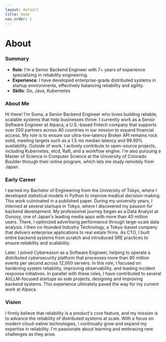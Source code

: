 ```yaml
---
layout: default
title: Home
nav_order: 1
---
```


# About

### Summary

- <strong>Role</strong>: I'm a Senior Backend Engineer with 7+ years of experience specializing in reliability engineering.
- <strong>Experience</strong>: I have developed enterprise-grade distributed systems in startup environments, effectively balancing reliability and agility.
- <strong>Skills</strong>: Go, Java, Kubernetes

### About Me

Hi there! I'm Soma, a Senior Backend Engineer who loves building reliable, scalable systems that help businesses thrive. I currently work as a Senior Software Engineer at Alpaca, a U.S.-based fintech company that supports over 200 partners across 40 countries in our mission to expand financial access. My role is to ensure our ultra-low-latency Broker API remains rock solid, meeting targets such as a 1.5 ms median latency and 99.99% availability. Outside of work, I actively contribute to open-source projects, including Kubernetes, etcd, Raft, and a workflow engine. I'm also pursuing a Master of Science in Computer Science at the University of Colorado Boulder through their online program, which lets me study remotely from Japan.

### Early Career

I earned my Bachelor of Engineering from the University of Tokyo, where I developed statistical models in Python to improve medical decision-making. This work culminated in a published paper. During my university years, I interned at several startups in Tokyo, where I discovered my passion for backend development. 
My professional journey began as a Data Analyst at Gunosy, one of Japan's leading media apps with more than 40 million users. There, I optimized advertising performance through large-scale data analysis. I then co-founded Industry Technology, a Tokyo-based company that delivers enterprise applications to real estate firms. As CTO, I built entire backend systems from scratch and introduced SRE practices to ensure reliability and scalability.

Later, I joined Cybereason as a Software Engineer, helping to operate a distributed cybersecurity platform that processes more than 80 million events per second across 12,000 servers. In this role, I focused on hardening system reliability, improving observability, and leading incident response initiatives. In parallel with these roles, I have contributed to several AI/LLM-focused startups as side projects, designing and improving backend systems. This experience ultimately paved the way for my current work at Alpaca.

### Vision

I firmly believe that reliability is a product's core feature, and my mission is to advance the reliability of distributed systems at scale. With a focus on modern cloud-native technologies, I continually grow and expand my expertise in reliability. I'm passionate about learning and embracing new challenges as they arise.
